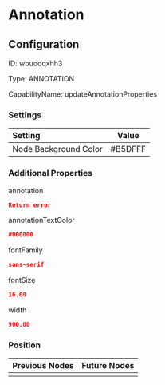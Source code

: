# Annotation
## Configuration
ID:  wbuooqxhh3

Type: ANNOTATION 

CapabilityName: updateAnnotationProperties

### Settings
| Setting | Value  |
| :------------------------ | ---------------------------------------- |
| Node Background Color | #B5DFFF | 

 




### Additional Properties
annotation
 ```json 
Return error
```


annotationTextColor
 ```json 
#000000
```


fontFamily
 ```json 
sans-serif
```


fontSize
 ```json 
16.00
```


width
 ```json 
900.00
```




### Position
| Previous Nodes | Future Nodes |
| :------------- | ------------ |
|  |  |